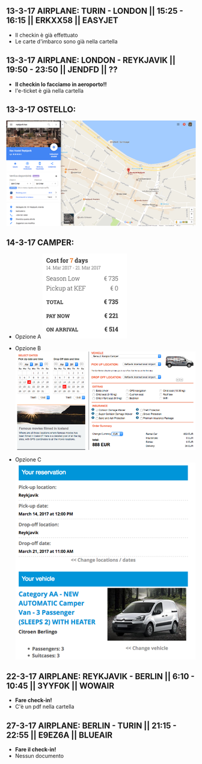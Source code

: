 ## 13-3-17 **AIRPLANE**: TURIN - LONDON || 15:25 - 16:15 || ERKXX58 || EASYJET
 - Il checkin è già effettuato
 - Le carte d'imbarco sono già nella cartella

## 13-3-17 **AIRPLANE**: LONDON - REYKJAVIK || 19:50 - 23:50 || JENDFD || ??
 - **Il checkin lo facciamo in aeroporto!!**
 - l'e-ticket è già nella cartella

## 13-3-17 **OSTELLO**:
![Alt text](./immagini/kex.png)

## 14-3-17 **CAMPER**:

 - Opzione A
![Alt text](./immagini/a.png)

 - Opzione B
![Alt text](./immagini/b.png)

 - Opzione C
 ![Alt text](./immagini/c.png)


## 22-3-17 **AIRPLANE**: REYKJAVIK - BERLIN || 6:10 - 10:45 || 3YYF0K ||  WOWAIR
 - **Fare check-in!**
 - C'è un pdf nella cartella

## 27-3-17 **AIRPLANE**: BERLIN - TURIN || 21:15 - 22:55 || E9EZ6A || BLUEAIR
 - **Fare il check-in!**
 - Nessun documento